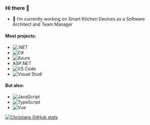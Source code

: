 ### Hi there 👋

- 🔭 I’m currently working on Smart Kitchen Devices as a Software Architect and Team Manager

#### Most projects:
- ![.NET](https://img.shields.io/badge/.NET-5C2D91?style=for-the-badge&logo=.net&logoColor=white)
- ![C#](https://img.shields.io/badge/C%23-239120?style=for-the-badge&logo=c-sharp&logoColor=white)
- ![Azure]([https://img.shields.io/badge/C%23-239120?style=for-the-badge&logo=c-sharp&logoColor=white])
- ASP.NET
- ![VS Code](https://badges.aleen42.com/src/visual_studio_code.svg)
- ![Visual Studi](https://badges.aleen42.com/src/visual_studio.svg)

#### But also:
- ![JavaScript](https://aleen42.github.io/badges/src/javascript.svg)
- ![TypeScript](https://aleen42.github.io/badges/src/typescript.svg)
- ![Vue](https://aleen42.github.io/badges/src/vue.svg)


[![Christians GitHub stats](https://github-readme-stats.vercel.app/api?username=ChrisSchmi)](https://github-readme-stats.vercel.app/api?username=ChrisSchmi)
